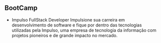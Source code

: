 ## BootCamp

- Impulso FullStack Developer
Impulsione sua carreira em desenvolvimento de software e fique por dentro das tecnologias utilizadas pela Impulso, uma empresa de tecnologia da informação com projetos pioneiros e de grande impacto no mercado.